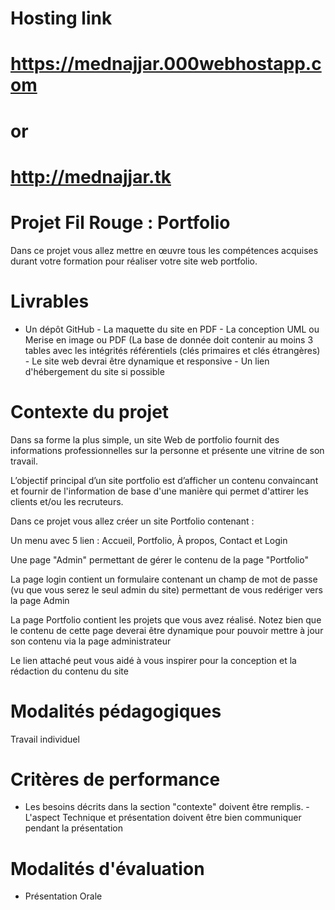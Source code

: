 # Hosting link
# https://mednajjar.000webhostapp.com
# or
# http://mednajjar.tk
# Projet Fil Rouge : Portfolio
Dans ce projet vous allez mettre en œuvre tous les compétences acquises durant votre formation pour réaliser votre site web portfolio.
# Livrables
- Un dépôt GitHub - La maquette du site en PDF - La conception UML ou Merise en image ou PDF (La base de donnée doit contenir au moins 3 tables avec les intégrités référentiels (clés primaires et clés étrangères) - Le site web devrai être dynamique et responsive - Un lien d'hébergement du site si possible
# Contexte du projet
Dans sa forme la plus simple, un site Web de portfolio fournit des informations professionnelles sur la personne et présente une vitrine de son travail.

L’objectif principal d’un site portfolio est d’afficher un contenu convaincant et fournir de l'information de base d'une manière qui permet d'attirer les clients et/ou les recruteurs.

Dans ce projet vous allez créer un site Portfolio contenant :

Un menu avec 5 lien : Accueil, Portfolio, À propos, Contact et Login

Une page "Admin" permettant de gérer le contenu de la page "Portfolio"

La page login contient un formulaire contenant un champ de mot de passe (vu que vous serez le seul admin du site) permettant de vous redériger vers la page Admin

La page Portfolio contient les projets que vous avez réalisé. Notez bien que le contenu de cette page deverai être dynamique pour pouvoir mettre à jour son contenu via la page administrateur

Le lien attaché peut vous aidé à vous inspirer pour la conception et la rédaction du contenu du site

# Modalités pédagogiques
Travail individuel

# Critères de performance
- Les besoins décrits dans la section "contexte" doivent être remplis. - L'aspect Technique et présentation doivent être bien communiquer pendant la présentation
# Modalités d'évaluation
- Présentation Orale

